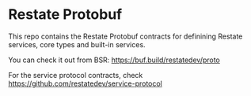 # Restate Protobuf

This repo contains the Restate Protobuf contracts for definining Restate services, core types and built-in services.

You can check it out from BSR: https://buf.build/restatedev/proto

For the service protocol contracts, check https://github.com/restatedev/service-protocol

